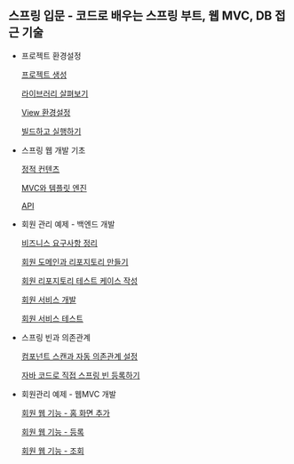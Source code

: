 ## 스프링 입문 - 코드로 배우는 스프링 부트, 웹 MVC, DB 접근 기술

- 프로젝트 환경설정
    
    [프로젝트 생성](https://github.com/OOH-AHH-HAN/spring-study/blob/cd232466e879c73de18fbb699eee8a4538c88750/contents/kitseok/note/Spring%20Introduction/1.%20%ED%94%84%EB%A1%9C%EC%A0%9D%ED%8A%B8%20%ED%99%98%EA%B2%BD%EC%84%A4%EC%A0%95/1-1.%20%ED%94%84%EB%A1%9C%EC%A0%9D%ED%8A%B8%20%EC%83%9D%EC%84%B1.md)
    
    [라이브러리 살펴보기](https://github.com/OOH-AHH-HAN/spring-study/blob/cd232466e879c73de18fbb699eee8a4538c88750/contents/kitseok/note/Spring%20Introduction/1.%20%ED%94%84%EB%A1%9C%EC%A0%9D%ED%8A%B8%20%ED%99%98%EA%B2%BD%EC%84%A4%EC%A0%95/1-1.%20%ED%94%84%EB%A1%9C%EC%A0%9D%ED%8A%B8%20%EC%83%9D%EC%84%B1.md)
    
    [View 환경설정](https://github.com/OOH-AHH-HAN/spring-study/blob/cd232466e879c73de18fbb699eee8a4538c88750/contents/kitseok/note/Spring%20Introduction/1.%20%ED%94%84%EB%A1%9C%EC%A0%9D%ED%8A%B8%20%ED%99%98%EA%B2%BD%EC%84%A4%EC%A0%95/1-1.%20%ED%94%84%EB%A1%9C%EC%A0%9D%ED%8A%B8%20%EC%83%9D%EC%84%B1.md)
    
    [빌드하고 실행하기](https://github.com/OOH-AHH-HAN/spring-study/blob/cd232466e879c73de18fbb699eee8a4538c88750/contents/kitseok/note/Spring%20Introduction/1.%20%ED%94%84%EB%A1%9C%EC%A0%9D%ED%8A%B8%20%ED%99%98%EA%B2%BD%EC%84%A4%EC%A0%95/1-1.%20%ED%94%84%EB%A1%9C%EC%A0%9D%ED%8A%B8%20%EC%83%9D%EC%84%B1.md)
    
- 스프링 웹 개발 기초
    
    [정적 컨텐츠](https://github.com/OOH-AHH-HAN/spring-study/blob/cd232466e879c73de18fbb699eee8a4538c88750/contents/kitseok/note/Spring%20Introduction/1.%20%ED%94%84%EB%A1%9C%EC%A0%9D%ED%8A%B8%20%ED%99%98%EA%B2%BD%EC%84%A4%EC%A0%95/1-1.%20%ED%94%84%EB%A1%9C%EC%A0%9D%ED%8A%B8%20%EC%83%9D%EC%84%B1.md)
    
    [MVC와 템플릿 엔진](https://github.com/OOH-AHH-HAN/spring-study/blob/cd232466e879c73de18fbb699eee8a4538c88750/contents/kitseok/note/Spring%20Introduction/1.%20%ED%94%84%EB%A1%9C%EC%A0%9D%ED%8A%B8%20%ED%99%98%EA%B2%BD%EC%84%A4%EC%A0%95/1-1.%20%ED%94%84%EB%A1%9C%EC%A0%9D%ED%8A%B8%20%EC%83%9D%EC%84%B1.md)
    
    [API](https://github.com/OOH-AHH-HAN/spring-study/blob/cd232466e879c73de18fbb699eee8a4538c88750/contents/kitseok/note/Spring%20Introduction/1.%20%ED%94%84%EB%A1%9C%EC%A0%9D%ED%8A%B8%20%ED%99%98%EA%B2%BD%EC%84%A4%EC%A0%95/1-1.%20%ED%94%84%EB%A1%9C%EC%A0%9D%ED%8A%B8%20%EC%83%9D%EC%84%B1.md)
    
- 회원 관리 예제 - 백엔드 개발
    
    [비즈니스 요구사항 정리](https://github.com/OOH-AHH-HAN/spring-study/blob/cd232466e879c73de18fbb699eee8a4538c88750/contents/kitseok/note/Spring%20Introduction/1.%20%ED%94%84%EB%A1%9C%EC%A0%9D%ED%8A%B8%20%ED%99%98%EA%B2%BD%EC%84%A4%EC%A0%95/1-1.%20%ED%94%84%EB%A1%9C%EC%A0%9D%ED%8A%B8%20%EC%83%9D%EC%84%B1.md)
    
    [회원 도메인과 리포지토리 만들기](https://github.com/OOH-AHH-HAN/spring-study/blob/cd232466e879c73de18fbb699eee8a4538c88750/contents/kitseok/note/Spring%20Introduction/1.%20%ED%94%84%EB%A1%9C%EC%A0%9D%ED%8A%B8%20%ED%99%98%EA%B2%BD%EC%84%A4%EC%A0%95/1-1.%20%ED%94%84%EB%A1%9C%EC%A0%9D%ED%8A%B8%20%EC%83%9D%EC%84%B1.md)
    
    [회원 리포지토리 테스트 케이스 작성](https://github.com/OOH-AHH-HAN/spring-study/blob/cd232466e879c73de18fbb699eee8a4538c88750/contents/kitseok/note/Spring%20Introduction/1.%20%ED%94%84%EB%A1%9C%EC%A0%9D%ED%8A%B8%20%ED%99%98%EA%B2%BD%EC%84%A4%EC%A0%95/1-1.%20%ED%94%84%EB%A1%9C%EC%A0%9D%ED%8A%B8%20%EC%83%9D%EC%84%B1.md)
    
    [회원 서비스 개발](https://github.com/OOH-AHH-HAN/spring-study/blob/cd232466e879c73de18fbb699eee8a4538c88750/contents/kitseok/note/Spring%20Introduction/1.%20%ED%94%84%EB%A1%9C%EC%A0%9D%ED%8A%B8%20%ED%99%98%EA%B2%BD%EC%84%A4%EC%A0%95/1-1.%20%ED%94%84%EB%A1%9C%EC%A0%9D%ED%8A%B8%20%EC%83%9D%EC%84%B1.md)
    
    [회원 서비스 테스트](https://github.com/OOH-AHH-HAN/spring-study/blob/cd232466e879c73de18fbb699eee8a4538c88750/contents/kitseok/note/Spring%20Introduction/1.%20%ED%94%84%EB%A1%9C%EC%A0%9D%ED%8A%B8%20%ED%99%98%EA%B2%BD%EC%84%A4%EC%A0%95/1-1.%20%ED%94%84%EB%A1%9C%EC%A0%9D%ED%8A%B8%20%EC%83%9D%EC%84%B1.md)
    
- 스프링 빈과 의존관계
    
    [컴포넌트 스캔과 자동 의존관계 설정](https://github.com/OOH-AHH-HAN/spring-study/blob/cd232466e879c73de18fbb699eee8a4538c88750/contents/kitseok/note/Spring%20Introduction/1.%20%ED%94%84%EB%A1%9C%EC%A0%9D%ED%8A%B8%20%ED%99%98%EA%B2%BD%EC%84%A4%EC%A0%95/1-1.%20%ED%94%84%EB%A1%9C%EC%A0%9D%ED%8A%B8%20%EC%83%9D%EC%84%B1.md)
    
    [자바 코드로 직접 스프링 빈 등록하기](https://github.com/OOH-AHH-HAN/spring-study/blob/cd232466e879c73de18fbb699eee8a4538c88750/contents/kitseok/note/Spring%20Introduction/1.%20%ED%94%84%EB%A1%9C%EC%A0%9D%ED%8A%B8%20%ED%99%98%EA%B2%BD%EC%84%A4%EC%A0%95/1-1.%20%ED%94%84%EB%A1%9C%EC%A0%9D%ED%8A%B8%20%EC%83%9D%EC%84%B1.md)
    
- 회원관리 예제 - 웹MVC 개발
    
    [회원 웹 기능 - 홈 화면 추가](https://github.com/OOH-AHH-HAN/spring-study/blob/cd232466e879c73de18fbb699eee8a4538c88750/contents/kitseok/note/Spring%20Introduction/1.%20%ED%94%84%EB%A1%9C%EC%A0%9D%ED%8A%B8%20%ED%99%98%EA%B2%BD%EC%84%A4%EC%A0%95/1-1.%20%ED%94%84%EB%A1%9C%EC%A0%9D%ED%8A%B8%20%EC%83%9D%EC%84%B1.md)
    
    [회원 웹 기능 - 등록](https://github.com/OOH-AHH-HAN/spring-study/blob/cd232466e879c73de18fbb699eee8a4538c88750/contents/kitseok/note/Spring%20Introduction/1.%20%ED%94%84%EB%A1%9C%EC%A0%9D%ED%8A%B8%20%ED%99%98%EA%B2%BD%EC%84%A4%EC%A0%95/1-1.%20%ED%94%84%EB%A1%9C%EC%A0%9D%ED%8A%B8%20%EC%83%9D%EC%84%B1.md)
    
    [회원 웹 기능 - 조회](https://github.com/OOH-AHH-HAN/spring-study/blob/cd232466e879c73de18fbb699eee8a4538c88750/contents/kitseok/note/Spring%20Introduction/1.%20%ED%94%84%EB%A1%9C%EC%A0%9D%ED%8A%B8%20%ED%99%98%EA%B2%BD%EC%84%A4%EC%A0%95/1-1.%20%ED%94%84%EB%A1%9C%EC%A0%9D%ED%8A%B8%20%EC%83%9D%EC%84%B1.md)
    
